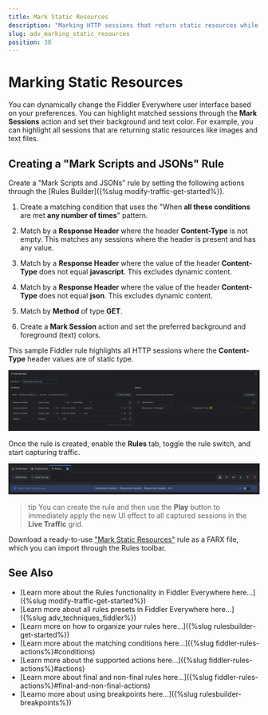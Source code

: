 ```yaml
---
title: Mark Static Resources
description: "Marking HTTP sessions that return static resources while using Fiddler's rules."
slug: adv_marking_static_resources
position: 30
---
```


# Marking Static Resources

You can dynamically change the Fiddler Everywhere user interface based on your preferences. You can highlight matched sessions through the **Mark Sessions** action and set their background and text color. For example, you can highlight all sessions that are returning static resources like images and text files.

## Creating a "Mark Scripts and JSONs" Rule

Create a "Mark Scripts and JSONs" rule by setting the following actions through the [Rules Builder]({%slug modify-traffic-get-started%}).

1. Create a matching condition that uses the "When **all these conditions** are met **any number of times**" pattern. 

1. Match by a **Response Header** where the header **Content-Type** is not empty. This matches any sessions where the header is present and has any value.

1. Match by a **Response Header** where the value of the header **Content-Type** does not equal **javascript**. This excludes dynamic content.

1. Match by a **Response Header** where the value of the header **Content-Type** does not equal **json**. This excludes dynamic content.

1. Match by **Method** of type **GET**.

1. Create a **Mark Session** action and set the preferred background and foreground (text) colors.

This sample Fiddler rule highlights all HTTP sessions where the **Content-Type** header values are of static type.

![Creating "Mark Static Resources" rule](../../images/advanced/mark-static-objects.png)

Once the rule is created, enable the **Rules** tab, toggle the rule switch, and start capturing traffic.

![Activating the "Mark Static Resources" rule](../../images/advanced/mark-static-objects-active.png)

>tip You can create the rule and then use the **Play** button to immediately apply the new UI effect to all captured sessions in the **Live Traffic** grid.

Download a ready-to-use <a href="https://github.com/telerik/fiddler-everywhere/tree/master/rules/mark-static-objects" target="_blank">"Mark Static Resources"</a> rule as a FARX file, which you can import through the Rules toolbar.

## See Also

* [Learn more about the Rules functionality in Fiddler Everywhere here...]({%slug modify-traffic-get-started%})
* [Learn more about all rules presets in Fiddler Everywhere here...]({%slug adv_techniques_fiddler%})
* [Learn more on how to organize your rules here...]({%slug rulesbuilder-get-started%})
* [Learn more about the matching conditions here...]({%slug fiddler-rules-actions%}#conditions)
* [Learn more about the supported actions here...]({%slug fiddler-rules-actions%}#actions)
* [Learn more about final and non-final rules here...]({%slug fiddler-rules-actions%}#final-and-non-final-actions)
* [Learno more about using breakpoints here...]({%slug rulesbuilder-breakpoints%})
